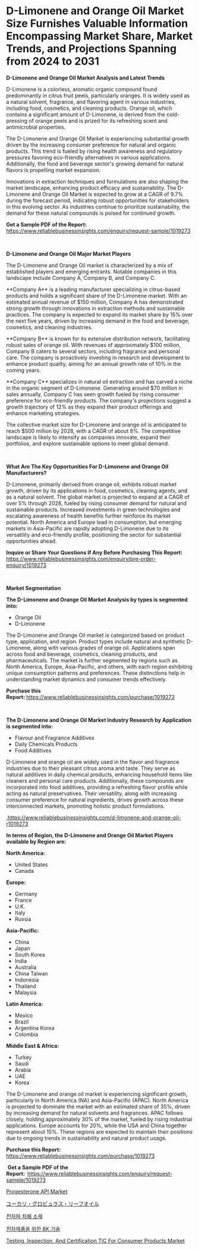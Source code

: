 <p><h1>D-Limonene and Orange Oil Market Size Furnishes Valuable Information Encompassing Market Share, Market Trends, and Projections Spanning from 2024 to 2031</h1></p><p><strong>D-Limonene and Orange Oil Market Analysis and Latest Trends</strong></p>
<p><p>D-Limonene is a colorless, aromatic organic compound found predominantly in citrus fruit peels, particularly oranges. It is widely used as a natural solvent, fragrance, and flavoring agent in various industries, including food, cosmetics, and cleaning products. Orange oil, which contains a significant amount of D-Limonene, is derived from the cold-pressing of orange peels and is prized for its refreshing scent and antimicrobial properties.</p><p>The D-Limonene and Orange Oil Market is experiencing substantial growth driven by the increasing consumer preference for natural and organic products. This trend is fueled by rising health awareness and regulatory pressures favoring eco-friendly alternatives in various applications. Additionally, the food and beverage sector's growing demand for natural flavors is propelling market expansion. </p><p>Innovations in extraction techniques and formulations are also shaping the market landscape, enhancing product efficacy and sustainability. The D-Limonene and Orange Oil Market is expected to grow at a CAGR of 9.7% during the forecast period, indicating robust opportunities for stakeholders in this evolving sector. As industries continue to prioritize sustainability, the demand for these natural compounds is poised for continued growth.</p></p>
<p><strong>Get a Sample PDF of the Report:&nbsp;</strong> <a href="https://www.reliablebusinessinsights.com/enquiry/request-sample/1019273">https://www.reliablebusinessinsights.com/enquiry/request-sample/1019273</a></p>
<p>&nbsp;</p>
<p><strong>D-Limonene and Orange Oil Major Market Players</strong></p>
<p><p>The D-Limonene and Orange Oil market is characterized by a mix of established players and emerging entrants. Notable companies in this landscape include Company A, Company B, and Company C.</p><p>**Company A** is a leading manufacturer specializing in citrus-based products and holds a significant share of the D-Limonene market. With an estimated annual revenue of $150 million, Company A has demonstrated strong growth through innovations in extraction methods and sustainable practices. The company is expected to expand its market share by 15% over the next five years, driven by increasing demand in the food and beverage, cosmetics, and cleaning industries.</p><p>**Company B** is known for its extensive distribution network, facilitating robust sales of orange oil. With revenues of approximately $100 million, Company B caters to several sectors, including fragrance and personal care. The company is proactively investing in research and development to enhance product quality, aiming for an annual growth rate of 10% in the coming years. </p><p>**Company C** specializes in natural oil extraction and has carved a niche in the organic segment of D-Limonene. Generating around $70 million in sales annually, Company C has seen growth fueled by rising consumer preference for eco-friendly products. The company's projections suggest a growth trajectory of 12% as they expand their product offerings and enhance marketing strategies.</p><p>The collective market size for D-Limonene and orange oil is anticipated to reach $500 million by 2028, with a CAGR of about 8%. The competitive landscape is likely to intensify as companies innovate, expand their portfolios, and explore sustainable options to meet global demand.</p></p>
<p>&nbsp;</p>
<p><strong>What Are The Key Opportunities For D-Limonene and Orange Oil Manufacturers?</strong></p>
<p><p>D-Limonene, primarily derived from orange oil, exhibits robust market growth, driven by its applications in food, cosmetics, cleaning agents, and as a natural solvent. The global market is projected to expand at a CAGR of over 5% through 2028, fueled by rising consumer demand for natural and sustainable products. Increased investments in green technologies and escalating awareness of health benefits further reinforce its market potential. North America and Europe lead in consumption, but emerging markets in Asia-Pacific are rapidly adopting D-Limonene due to its versatility and eco-friendly profile, positioning the sector for substantial opportunities ahead.</p></p>
<p><strong>Inquire or Share Your Questions If Any Before Purchasing This Report:</strong> <a href="https://www.reliablebusinessinsights.com/enquiry/pre-order-enquiry/1019273">https://www.reliablebusinessinsights.com/enquiry/pre-order-enquiry/1019273</a></p>
<p>&nbsp;</p>
<p><strong>Market Segmentation</strong></p>
<p><strong>The D-Limonene and Orange Oil Market Analysis by types is segmented into:</strong></p>
<p><ul><li>Orange Oil</li><li>D-Limonene</li></ul></p>
<p><p>The D-Limonene and Orange Oil market is categorized based on product type, application, and region. Product types include natural and synthetic D-Limonene, along with various grades of orange oil. Applications span across food and beverage, cosmetics, cleaning products, and pharmaceuticals. The market is further segmented by regions such as North America, Europe, Asia-Pacific, and others, with each region exhibiting unique consumption patterns and preferences. These distinctions help in understanding market dynamics and consumer trends effectively.</p></p>
<p><strong>Purchase this Report:&nbsp;</strong><a href="https://www.reliablebusinessinsights.com/purchase/1019273">https://www.reliablebusinessinsights.com/purchase/1019273</a></p>
<p>&nbsp;</p>
<p><strong>The D-Limonene and Orange Oil Market Industry Research by Application is segmented into:</strong></p>
<p><ul><li>Flavour and Fragrance Additives</li><li>Daily Chemicals Products</li><li>Food Additives</li></ul></p>
<p><p>D-Limonene and orange oil are widely used in the flavor and fragrance industries due to their pleasant citrus aroma and taste. They serve as natural additives in daily chemical products, enhancing household items like cleaners and personal care products. Additionally, these compounds are incorporated into food additives, providing a refreshing flavor profile while acting as natural preservatives. Their versatility, along with increasing consumer preference for natural ingredients, drives growth across these interconnected markets, promoting holistic product formulations.</p></p>
<p><a href="https://www.reliablebusinessinsights.com/d-limonene-and-orange-oil-r1019273">&nbsp;https://www.reliablebusinessinsights.com/d-limonene-and-orange-oil-r1019273</a></p>
<p><strong>In terms of Region, the D-Limonene and Orange Oil Market Players available by Region are:</strong></p>
<p>
    <p> <strong> North America: </strong>
        <ul>
            <li>United States</li>
            <li>Canada</li>
        </ul>
        </p> 
    <p> <strong> Europe: </strong>
        <ul>
            <li>Germany</li>
            <li>France</li>
            <li>U.K.</li>
            <li>Italy</li>
            <li>Russia</li>
        </ul>
        </p> 
    <p> <strong> Asia-Pacific: </strong>
        <ul>
            <li>China</li>
            <li>Japan</li>
            <li>South Korea</li>
            <li>India</li>
            <li>Australia</li>
            <li>China Taiwan</li>
            <li>Indonesia</li>
            <li>Thailand</li>
            <li>Malaysia</li>
        </ul>
        </p> 
    <p> <strong> Latin America: </strong>
        <ul>
            <li>Mexico</li>
            <li>Brazil</li>
            <li>Argentina Korea</li>
            <li>Colombia</li>
        </ul>
        </p> 
    <p> <strong> Middle East & Africa: </strong>
        <ul>
            <li>Turkey</li>
            <li>Saudi</li>
            <li>Arabia</li>
            <li>UAE</li>
            <li>Korea</li>
        </ul>
    </p>
    </p>
<p><p>The D-Limonene and orange oil market is experiencing significant growth, particularly in North America (NA) and Asia-Pacific (APAC). North America is projected to dominate the market with an estimated share of 35%, driven by increasing demand for natural solvents and fragrances. APAC follows closely, holding approximately 30% of the market, fueled by rising industrial applications. Europe accounts for 20%, while the USA and China together represent about 15%. These regions are expected to maintain their positions due to ongoing trends in sustainability and natural product usage.</p></p>
<p><strong>Purchase this Report: </strong><a href="https://www.reliablebusinessinsights.com/purchase/1019273">https://www.reliablebusinessinsights.com/purchase/1019273</a></p>
<p>&nbsp;<strong>Get a Sample PDF of the Report:&nbsp;&nbsp;</strong><a href="https://www.reliablebusinessinsights.com/enquiry/request-sample/1019273">https://www.reliablebusinessinsights.com/enquiry/request-sample/1019273</a></p>
<p><strong></strong></p>
<p><p><a href="https://issuu.com/reportprime-2/docs/progesterone-api-market-size-2030.p_c8be7ac088d344">Progesterone API Market</a></p><p><a href="https://medium.com/@ethantreutel/%E3%82%B0%E3%83%AD%E3%83%BC%E3%83%90%E3%83%AB%E3%83%A6%E3%83%BC%E3%82%AB%E3%83%AA%E3%82%B0%E3%83%AD%E3%83%96%E3%83%AB%E3%82%B9%E8%91%89%E6%B2%B9%E5%B8%82%E5%A0%B4%E3%81%AE%E3%83%88%E3%83%AC%E3%83%B3%E3%83%89%E3%81%AB%E9%96%A2%E3%81%99%E3%82%8B%E6%88%A6%E7%95%A5%E7%9A%84%E3%82%A4%E3%83%B3%E3%82%B5%E3%82%A4%E3%83%88-2024-2031-162%E3%83%9A%E3%83%BC%E3%82%B8%E3%81%A7%E3%82%AB%E3%83%90%E3%83%BC%E3%81%95%E3%82%8C%E3%81%A6%E3%81%84%E3%81%BE%E3%81%99-547e6cc8c3d4">ユーカリ・グロビュラス・リーフオイル</a></p><p><a href="https://medium.com/@matthew_harrop14/%EC%84%B1%EC%9E%A5-%EC%9E%A0%EC%9E%AC%EB%A0%A5-%EB%B0%9C%EA%B5%B4-2024%EB%85%84%EB%B6%80%ED%84%B0-2031%EB%85%84%EA%B9%8C%EC%A7%80-%EC%A0%84%EB%A7%9D%EB%90%98%EB%8A%94-emi-%EC%B0%A8%ED%8F%90-%EC%9E%AC%EB%A3%8C-%EC%8B%9C%EC%9E%A5%EC%97%90-%EB%8C%80%ED%95%9C-%EC%8B%9C%EC%9E%A5-%EC%A0%84%EB%9E%B5-%EB%B6%84%EC%84%9D-cdc197f81f30">전자파 차폐 소재</a></p><p><a href="https://medium.com/@matthew_harrop14/%EC%A0%84%EC%9E%90-%EC%8B%9C%EC%9E%A5%EC%9D%84-%EC%9C%84%ED%95%9C-8k-%EA%B8%B0%EC%88%A0%EC%9D%98-%EB%AF%B8%EB%9E%98-%ED%86%B5%EC%B0%B0%EB%A0%A5-2024%EB%85%84%EB%B6%80%ED%84%B0-2031%EB%85%84%EA%B9%8C%EC%A7%80%EC%9D%98-%ED%8A%B8%EB%A0%8C%EB%93%9C-%EB%B0%8F-%EC%A7%80%EC%97%AD-%EB%B6%84%EC%84%9D-af10fad3ff8c">전자제품을 위한 8K 기술</a></p><p><a href="https://medium.com/@kelleebernier12023/the-testing-inspection-and-certification-tic-for-consumer-products-market-report-analyzes-01620ae7f8e9">Testing, Inspection, And Certification TIC For Consumer Products Market</a></p></p>